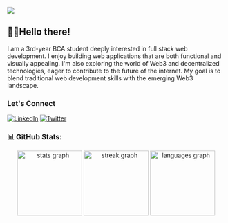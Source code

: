[![](https://visitcount.itsvg.in/api?id=rishipatel9&label=Profile%20Views&color=0&icon=2&pretty=true)](https://visitcount.itsvg.in)
## 👋🏻Hello there! 

I am a 3rd-year BCA student deeply interested in full stack web development. I enjoy building web applications that are both functional and visually appealing. I'm also exploring the world of Web3 and decentralized technologies, eager to contribute to the future of the internet. My goal is to blend traditional web development skills with the emerging Web3 landscape.

### Let's Connect

[![LinkedIn](https://img.shields.io/badge/LinkedIn-%230077B5.svg?logo=linkedin&logoColor=white)](https://www.linkedin.com/in/rishi-patel-96366b299/) [![Twitter](https://img.shields.io/twitter/url?url=https%3A%2F%2Fx.com%2Fj1_kapil)](https://x.com/Rishi99876)


### 📊 GitHub Stats:

<div align="center">
  <img src="https://github-readme-stats.vercel.app/api?username=rishipatel9&hide_title=false&hide_rank=false&show_icons=true&include_all_commits=true&count_private=true&disable_animations=false&theme=dracula&locale=en&hide_border=false" height="150" alt="stats graph"  />
  
  <img src="https://streak-stats.demolab.com?user=rishipatel9&locale=en&mode=daily&theme=dracula&hide_border=false&border_radius=5" height="150" alt="streak graph"  />
  <img src="https://github-readme-stats.vercel.app/api/top-langs?username=rishipatel9&locale=en&hide_title=false&layout=compact&card_width=320&langs_count=5&theme=dracula&hide_border=false" height="150" alt="languages graph"  />
</div>



